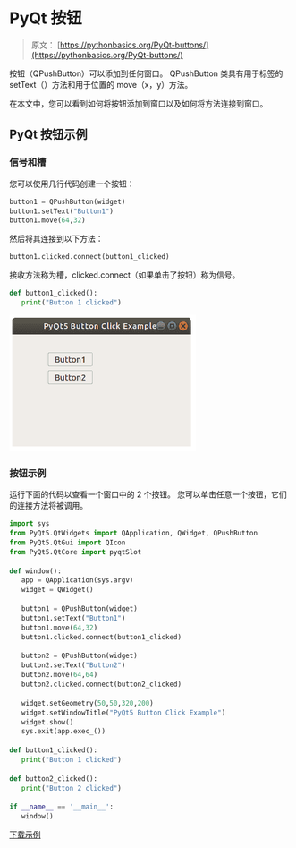 # PyQt 按钮

> 原文： [https://pythonbasics.org/PyQt-buttons/](https://pythonbasics.org/PyQt-buttons/)

按钮（QPushButton）可以添加到任何窗口。 QPushButton 类具有用于标签的 setText（）方法和用于位置的 move（x，y）方法。

在本文中，您可以看到如何将按钮添加到窗口以及如何将方法连接到窗口。




## PyQt 按钮示例

### 信号和槽

您可以使用几行代码创建一个按钮：

```py
button1 = QPushButton(widget)
button1.setText("Button1")
button1.move(64,32)

```

然后将其连接到以下方法：

```py
button1.clicked.connect(button1_clicked)

```

接收方法称为槽，clicked.connect（如果单击了按钮）称为信号。

```py
def button1_clicked():
   print("Button 1 clicked")

```

![pyqt button QPushButton](img/e9dacd777aeed05cbd5671e083d951a3.jpg)

### 按钮示例

运行下面的代码以查看一个窗口中的 2 个按钮。 您可以单击任意一个按钮，它们的连接方法将被调用。

```py
import sys
from PyQt5.QtWidgets import QApplication, QWidget, QPushButton
from PyQt5.QtGui import QIcon
from PyQt5.QtCore import pyqtSlot

def window():
   app = QApplication(sys.argv)
   widget = QWidget()

   button1 = QPushButton(widget)
   button1.setText("Button1")
   button1.move(64,32)
   button1.clicked.connect(button1_clicked)

   button2 = QPushButton(widget)
   button2.setText("Button2")
   button2.move(64,64)
   button2.clicked.connect(button2_clicked)

   widget.setGeometry(50,50,320,200)
   widget.setWindowTitle("PyQt5 Button Click Example")
   widget.show()
   sys.exit(app.exec_())

def button1_clicked():
   print("Button 1 clicked")

def button2_clicked():
   print("Button 2 clicked")   

if __name__ == '__main__':
   window()

```

[下载示例](https://gum.co/pysqtsamples)